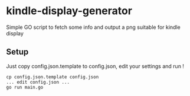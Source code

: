 # kindle-display-generator
 Simple GO script to fetch some info and output a png suitable for kindle display

## Setup

Just copy config.json.template to config.json, edit your settings and run !

````
cp config.json.template config.json
... edit config.json ...
go run main.go
````